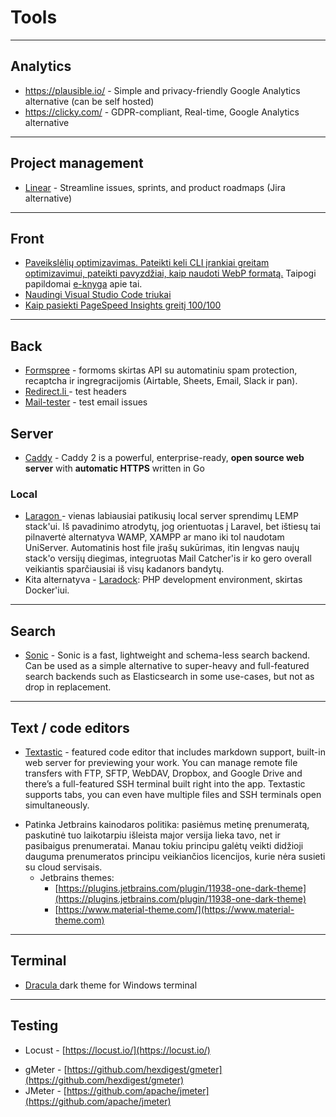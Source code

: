 # Tools

---

## Analytics

- https://plausible.io/ - Simple and privacy-friendly Google Analytics alternative (can be self hosted)
- https://clicky.com/ - GDPR-compliant, Real-time, Google Analytics alternative

---

## Project management

- [Linear](https://linear.app/) - Streamline issues, sprints, and product roadmaps (Jira alternative)

---

## Front

* [Paveikslėlių optimizavimas. Pateikti keli CLI įrankiai greitam optimizavimui, pateikti pavyzdžiai, kaip naudoti WebP formatą.](https://freshman.tech/image-optimisation/) Taipogi papildomai [e-knyga](https://images.guide) apie tai.
* [Naudingi Visual Studio Code triukai](https://medium.com/@smashingmag/visual-studio-code-can-do-that-2f33016d7f50)
* [Kaip pasiekti PageSpeed Insights greitį 100/100](https://kinsta.com/blog/google-pagespeed-insights/)

---

## Back

* [Formspree](https://formspree.io) - formoms skirtas API su automatiniu spam protection, recaptcha ir ingregracijomis (Airtable, Sheets, Email, Slack ir pan).
* [Redirect.li ](https://redirect.li/http/?url=https%3A%2F%2Ffabricair.com%2Flt%2Fabout-fabricair%2Femployees%2Fasia)- test headers
* [Mail-tester](https://www.mail-tester.com/) - test email issues

## Server

* [Caddy](https://caddyserver.com/) - Caddy 2 is a powerful, enterprise-ready, **open source web server** with **automatic HTTPS** written in Go

### Local

* [Laragon ](https://laragon.org/download/index.html)- vienas labiausiai patikusių local server sprendimų LEMP stack'ui. Iš pavadinimo atrodytų, jog orientuotas į Laravel, bet ištiesų tai pilnavertė alternatyva WAMP, XAMPP ar mano iki tol naudotam UniServer. Automatinis host file įrašų sukūrimas, itin lengvas naujų stack'o versijų diegimas, integruotas Mail Catcher'is ir ko gero overall veikiantis sparčiausiai iš visų kadanors bandytų.
* Kita alternatyva - [Laradock](http://laradock.io): PHP development environment, skirtas Docker'iui.

---

## Search

- [Sonic](https://github.com/valeriansaliou/sonic) - Sonic is a fast, lightweight and schema-less search backend. Can be used as a simple alternative to super-heavy and full-featured search backends such as Elasticsearch in some use-cases, but not as drop in replacement.

---

## Text / code editors

- [Textastic](https://www.textasticapp.com) - featured code editor that includes markdown support, built-in web server for previewing your work. You can manage remote file transfers with FTP, SFTP, WebDAV, Dropbox, and Google Drive and there’s a full-featured SSH terminal built right into the app. Textastic supports tabs, you can even have multiple files and SSH terminals open simultaneously.
* Patinka Jetbrains kainodaros politika: pasiėmus metinę prenumeratą, paskutinė tuo laikotarpiu išleista major versija lieka tavo, net ir pasibaigus prenumeratai. Manau tokiu principu galėtų veikti didžioji dauguma prenumeratos principu veikiančios licencijos, kurie nėra susieti su cloud servisais.
	* Jetbrains themes:
	  * [https://plugins.jetbrains.com/plugin/11938-one-dark-theme](https://plugins.jetbrains.com/plugin/11938-one-dark-theme)
	  * [https://www.material-theme.com/](https://www.material-theme.com)

---

## Terminal

* [Dracula ](https://draculatheme.com/windows-terminal/)dark theme for Windows terminal

---

## Testing
- Locust - [https://locust.io/](https://locust.io/)
* gMeter - [https://github.com/hexdigest/gmeter](https://github.com/hexdigest/gmeter)
* JMeter - [https://github.com/apache/jmeter](https://github.com/apache/jmeter)
